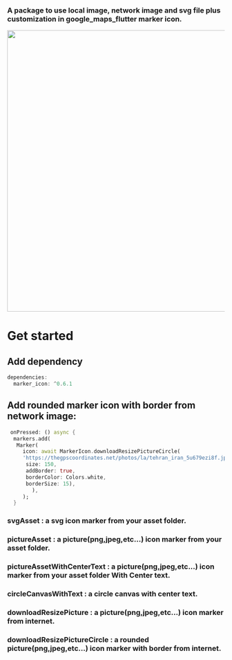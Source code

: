 

### A package to use local image, network image and svg file plus customization in google_maps_flutter marker icon.
 
<img src="https://user-images.githubusercontent.com/79679398/131233083-b58f740e-662a-485e-a860-16f50ec9cf5c.jpg" width="650">

# Get started
## Add dependency

```dart
dependencies:
  marker_icon: ^0.6.1
```
## Add rounded marker icon with border from network image:

```dart
 onPressed: () async {
  markers.add(
   Marker( 
     icon: await MarkerIcon.downloadResizePictureCircle(
     'https://thegpscoordinates.net/photos/la/tehran_iran_5u679ezi8f.jpg',
      size: 150,
      addBorder: true,
      borderColor: Colors.white,
      borderSize: 15),
        ),
     );
  }
```


### svgAsset : a svg icon marker from your asset folder.
### pictureAsset : a picture(png,jpeg,etc...) icon marker from your asset folder.
### pictureAssetWithCenterText : a picture(png,jpeg,etc...) icon marker from your asset folder With Center text.
### circleCanvasWithText : a circle canvas with center text.
### downloadResizePicture : a picture(png,jpeg,etc...) icon marker from internet.
### downloadResizePictureCircle : a rounded picture(png,jpeg,etc...) icon marker with border from internet.



